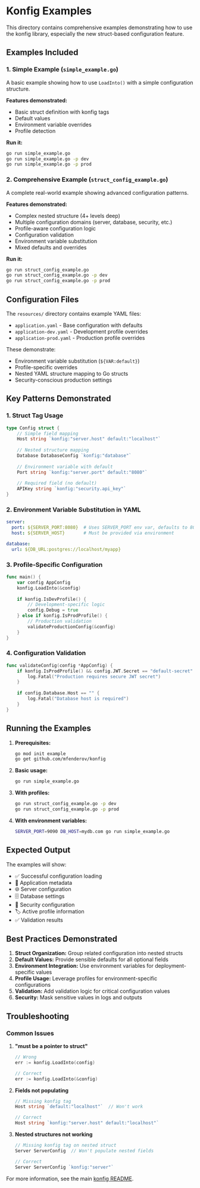 # Konfig Examples

This directory contains comprehensive examples demonstrating how to use the konfig library, especially the new struct-based configuration feature.

## Examples Included

### 1. Simple Example (`simple_example.go`)

A basic example showing how to use `LoadInto()` with a simple configuration structure.

**Features demonstrated:**
- Basic struct definition with konfig tags
- Default values
- Environment variable overrides
- Profile detection

**Run it:**
```bash
go run simple_example.go
go run simple_example.go -p dev
go run simple_example.go -p prod
```

### 2. Comprehensive Example (`struct_config_example.go`)

A complete real-world example showing advanced configuration patterns.

**Features demonstrated:**
- Complex nested structure (4+ levels deep)
- Multiple configuration domains (server, database, security, etc.)
- Profile-aware configuration logic
- Configuration validation
- Environment variable substitution
- Mixed defaults and overrides

**Run it:**
```bash
go run struct_config_example.go
go run struct_config_example.go -p dev
go run struct_config_example.go -p prod
```

## Configuration Files

The `resources/` directory contains example YAML files:

- `application.yaml` - Base configuration with defaults
- `application-dev.yaml` - Development profile overrides
- `application-prod.yaml` - Production profile overrides

These demonstrate:
- Environment variable substitution (`${VAR:default}`)
- Profile-specific overrides
- Nested YAML structure mapping to Go structs
- Security-conscious production settings

## Key Patterns Demonstrated

### 1. Struct Tag Usage

```go
type Config struct {
    // Simple field mapping
    Host string `konfig:"server.host" default:"localhost"`
    
    // Nested structure mapping
    Database DatabaseConfig `konfig:"database"`
    
    // Environment variable with default
    Port string `konfig:"server.port" default:"8080"`
    
    // Required field (no default)
    APIKey string `konfig:"security.api_key"`
}
```

### 2. Environment Variable Substitution in YAML

```yaml
server:
  port: ${SERVER_PORT:8080}  # Uses SERVER_PORT env var, defaults to 8080
  host: ${SERVER_HOST}       # Must be provided via environment

database:
  url: ${DB_URL:postgres://localhost/myapp}
```

### 3. Profile-Specific Configuration

```go
func main() {
    var config AppConfig
    konfig.LoadInto(&config)
    
    if konfig.IsDevProfile() {
        // Development-specific logic
        config.Debug = true
    } else if konfig.IsProdProfile() {
        // Production validation
        validateProductionConfig(&config)
    }
}
```

### 4. Configuration Validation

```go
func validateConfig(config *AppConfig) {
    if konfig.IsProdProfile() && config.JWT.Secret == "default-secret" {
        log.Fatal("Production requires secure JWT secret")
    }
    
    if config.Database.Host == "" {
        log.Fatal("Database host is required")
    }
}
```

## Running the Examples

1. **Prerequisites:**
   ```bash
   go mod init example
   go get github.com/mfenderov/konfig
   ```

2. **Basic usage:**
   ```bash
   go run simple_example.go
   ```

3. **With profiles:**
   ```bash
   go run struct_config_example.go -p dev
   go run struct_config_example.go -p prod
   ```

4. **With environment variables:**
   ```bash
   SERVER_PORT=9090 DB_HOST=mydb.com go run simple_example.go
   ```

## Expected Output

The examples will show:
- ✅ Successful configuration loading
- 📱 Application metadata
- 🌐 Server configuration
- 🗄️ Database settings
- 🔐 Security configuration
- 🏷️ Active profile information
- ✅ Validation results

## Best Practices Demonstrated

1. **Struct Organization:** Group related configuration into nested structs
2. **Default Values:** Provide sensible defaults for all optional fields
3. **Environment Integration:** Use environment variables for deployment-specific values
4. **Profile Usage:** Leverage profiles for environment-specific configurations
5. **Validation:** Add validation logic for critical configuration values
6. **Security:** Mask sensitive values in logs and outputs

## Troubleshooting

### Common Issues

1. **"must be a pointer to struct"**
   ```go
   // Wrong
   err := konfig.LoadInto(config)
   
   // Correct
   err := konfig.LoadInto(&config)
   ```

2. **Fields not populating**
   ```go
   // Missing konfig tag
   Host string `default:"localhost"`  // Won't work
   
   // Correct
   Host string `konfig:"server.host" default:"localhost"`
   ```

3. **Nested structures not working**
   ```go
   // Missing konfig tag on nested struct
   Server ServerConfig  // Won't populate nested fields
   
   // Correct
   Server ServerConfig `konfig:"server"`
   ```

For more information, see the main [konfig README](../README.md).